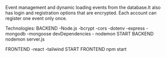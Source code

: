 Event management and dynamic loading events from the database.It also has login and registration options that are encrypted. Each account can register one event only once.

Technologies:
BACKEND
-Node.js
-bcrypt
-cors
-dotenv
-express
-mongodb
-mongoose
devDependencies - nodemon
START BACKEND nodemon server.js

FRONTEND
-react
-tailwind
START FRONTEND npm start
